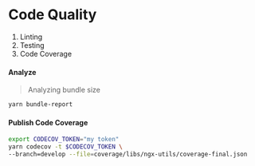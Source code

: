 # Code Quality

1. Linting
1. Testing
1. Code Coverage

#### Analyze

> Analyzing bundle size

```bash
yarn bundle-report
```

#### Publish Code Coverage

```bash
export CODECOV_TOKEN="my token"
yarn codecov -t $CODECOV_TOKEN \
--branch=develop --file=coverage/libs/ngx-utils/coverage-final.json
```

